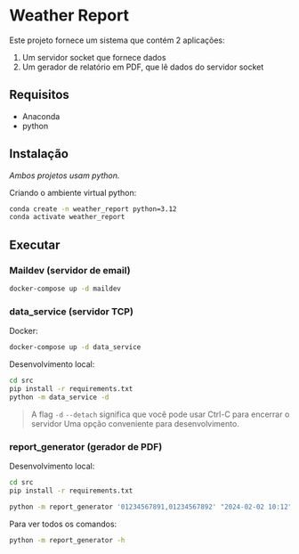# Weather Report

Este projeto fornece um sistema que contém 2 aplicações:

1. Um servidor socket que fornece dados
2. Um gerador de relatório em PDF, que lê dados do servidor socket

## Requisitos

- Anaconda
- python

## Instalação

*Ambos projetos usam python.*

Criando o ambiente virtual python:

```bash
conda create -n weather_report python=3.12
conda activate weather_report
```

## Executar

### Maildev (servidor de email)

```bash
docker-compose up -d maildev
```

### data_service (servidor TCP)

Docker:

```bash
docker-compose up -d data_service
```

Desenvolvimento local:

```bash
cd src
pip install -r requirements.txt
python -m data_service -d
```

> A flag `-d` `--detach` significa que você pode usar Ctrl-C para encerrar o servidor
> Uma opção conveniente para desenvolvimento.

### report_generator (gerador de PDF)

Desenvolvimento local:

```bash
cd src
pip install -r requirements.txt

python -m report_generator '01234567891,01234567892' "2024-02-02 10:12" --bruto 'report_generator\data\arquivo_bruto.json' --envia-email
```

Para ver todos os comandos:

```bash
python -m report_generator -h
```
